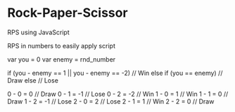 # Rock-Paper-Scissor
RPS using JavaScript

RPS in numbers to easily apply script

var you = 0
var enemy = rnd_number

if (you - enemy == 1 || you - enemy == -2) // Win
else if (you == enemy) // Draw
else // Lose

0 - 0 = 0   // Draw
0 - 1 = -1  // Lose
0 - 2 = -2  // Win
1 - 0 = 1   // Win
1 - 1 = 0   // Draw
1 - 2 = -1  // Lose
2 - 0 = 2   // Lose
2 - 1 = 1   // Win
2 - 2 = 0   // Draw

